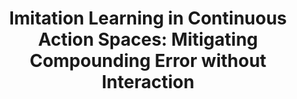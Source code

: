 ---
title: "Imitation Learning in Continuous Action Spaces: Mitigating Compounding Error without Interaction"
collection: publications
category: preprint
authors: "Thomas Zhang, Daniel Pfrommer, Nikolai Matni, <b>Max Simchowitz</b>"
venue: 'Under Submission'
year: 2025
selected: false
paperurl: 'https://arxiv.org/abs/2507.09061'
---